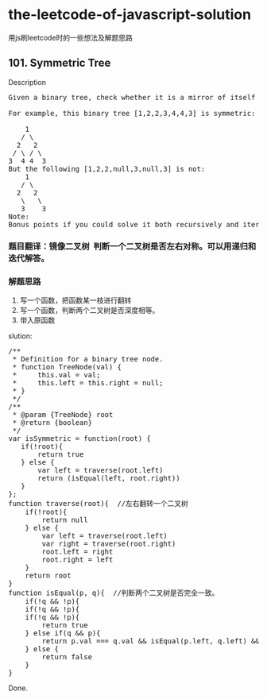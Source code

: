 
# the-leetcode-of-javascript-solution
用js刷leetcode时的一些想法及解题思路

## 101. Symmetric Tree
Description
<pre>
Given a binary tree, check whether it is a mirror of itself (ie, symmetric around its center).

For example, this binary tree [1,2,2,3,4,4,3] is symmetric:

    1
   / \
  2   2
 / \ / \
3  4 4  3
But the following [1,2,2,null,3,null,3] is not:
    1
   / \
  2   2
   \   \
   3    3
Note:
Bonus points if you could solve it both recursively and iteratively.
</pre>

### 题目翻译：镜像二叉树  判断一个二叉树是否左右对称。可以用递归和迭代解答。
### 解题思路
1. 写一个函数，把函数某一枝进行翻转
2. 写一个函数，判断两个二叉树是否深度相等。
3. 带入原函数

slution:
<pre>
/**
 * Definition for a binary tree node.
 * function TreeNode(val) {
 *     this.val = val;
 *     this.left = this.right = null;
 * }
 */
/**
 * @param {TreeNode} root
 * @return {boolean}
 */
var isSymmetric = function(root) {
   if(!root){
       return true
   } else {
       var left = traverse(root.left)
       return (isEqual(left, root.right))
   }
};
function traverse(root){  //左右翻转一个二叉树
    if(!root){
        return null
    } else {
        var left = traverse(root.left)
        var right = traverse(root.right)
        root.left = right
        root.right = left
    }
    return root
}
function isEqual(p, q){  //判断两个二叉树是否完全一致。
    if(!q && !p){
    if(!q && !p){
    if(!q && !p){
        return true
    } else if(q && p){
        return p.val === q.val && isEqual(p.left, q.left) && isEqual(p.right, q.right)
    } else {
        return false
    }
}
</pre>
Done.
